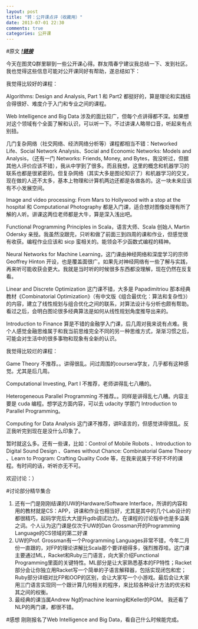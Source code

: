 ```yaml
---
layout: post
title: "转：公开课点评（收藏用）"
date: 2013-07-01 22:30
comments: true
categories: 公开课
---
```


#原文
***[!链接](http://www.ituring.com.cn/article/44222)***

今天在图灵Q群里聊到一些公开课心得。群友隋春宁建议我总结一下、发到社区。我也觉得这些信息可能对公开课同好有帮助，遂总结如下：

我觉得比较好的课程：

Algorithms: Design and Analysis, Part 1 和 Part2 都挺好的，算是理论和实践结合得很好、难度介于入门和专业之间的课程。

Web Intelligence and Big Data 涉及的面比较广，但每个点讲得都不深。如果想对这个领域有个全面了解和认识，可以听一下。不过讲课人略带口音，听起来有点别扭。

几门复杂网络（社交网络、经济网络分析等）课程都相当不错：Networked Life、Social Network Analysis、Social and Economic Networks: Models and Analysis，（还有一门 Networks: Friends, Money, and Bytes，我没听过，但据其他人评价应该不错），我从中学到了很多。而且我想，这里的概念和机器学习的联系也都是很紧密的。但复杂网络（其实大多是图论知识了）和机器学习的交叉，现在做的人还不太多，基本上物理和计算机两边还都是各做各的。这一块未来应该有不小发展空间。

Image and video processing: From Mars to Hollywood with a stop at the hospital 和 Computational Photography 都是入门课，适合想对图像处理有所了解的人听。讲课这两位老师都是大牛，算是深入浅出吧。

Functional Programming Principles in Scala，语言大师、Scala 创始人 Martin Odersky 亲授。我虽然没跟完，只听和做了前面三到四周的课和作业，但感觉很有收获。编程作业应该和 sicp 蛮相关的。能领会不少函数式编程的精神。

Neural Networks for Machine Learning，这门课由神经网络和深度学习的宗师 Geoffrey Hinton 开设，也是覆盖面很广。如果先对神经网络有一些了解与实践，再来听可能收获会更大。我就是当时听的时候很多东西都没理解，现在仍然在反复看。

Linear and Discrete Optimization 这门课不错，大多是 Papadimitriou 那本经典教材《Combinatorial Optimization》（有中文版《组合最优化：算法和复杂性》）的内容，建立了线性规划与组合优化之间的联系，对算法设计与分析也颇有帮助。看过之后，会明白图论很多经典算法是如何从线性规划角度推导出来的。

Introduction to Finance 算是不错的金融学入门课，后几周对我来说有点难。我个人感觉金融思维属于和我当前思维完全不同的另一种思维方式，渐渐习惯之后，可能会对生活中的很多事物和现象有全新的认识。

我觉得比较烂的课程：

Game Theory 不推荐。。讲得很乱。问过周围的coursera学友，几乎都有这种感觉。尤其是后几周。

Computational Investing, Part I 不推荐，老师讲得乱七八糟的。

Heterogeneous Parallel Programming 不推荐。。同样是讲得乱七八糟。内容主要是 cuda 编程。想学这方面内容，可以去 udacity 学那门 Introduction to Parallel Programming。

Computing for Data Analysis 这门课不推荐，讲R语言的，但感觉讲得很乱。反正我听完到现在是没什么印象了。

暂时就这么多。还有一些课，比如：Control of Mobile Robots 、Introduction to Digital Sound Design 、Games without Chance: Combinatorial Game Theory 、Learn to Program: Crafting Quality Code 等，在我来说属于不好不坏的课程。有时间的话，听听亦无不可。

欢迎讨论：）

#讨论部分精华集合

1. 还有一门是刚刚结课的UW的Hardware/Software Interface，所讲的内容和用的教材就是CS：APP，讲课和作业也相当好，尤其是其中的几个Lab设计的都很精巧，起码学完后大大提升gdb调试功力。在课程的讨论版中也是多溢美之词。个人认为这门课是仅次于UW的Dan Grossman开的Programming Language的CS领域的第二好课
2. UW的Prof. Grossman有一个Programming Languages非常不错，今年二月份一直跟的，对FP的理论讲解比Scala那个要详细得多，强烈推荐哇。这门课主要通过ML，Racket和Ruby三门语言，向大家介绍Functional Programming里面的关键特性。ML部分是让大家熟悉基本的FP特性；Racket部分会让你独立用Racket写一个简单的子语言解释器，包括实现闭包和宏；Ruby部分详细对比FP和OOP的区别，会让大家写一个小游戏。最后会让大家用三门语言实现同一个跟计算几何相关的程序，来比较各种设计方法的优劣和其之间的权衡。
3. 最经典的课当属Andrew Ng的machine learning和Keller的PGM。 
我还看了NLP的两门课，都很不错。

#感想
刚刚报名了Web Intelligence and Big Data，看自己什么时候能完成。
